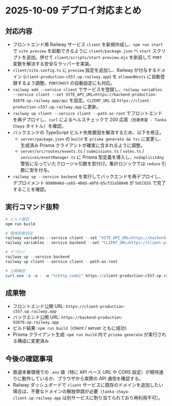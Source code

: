 # 2025-10-09 デプロイ対応まとめ

## 対応内容
- フロントエンド用 Railway サービス `client` を新規作成し、`npm run start` で `vite preview` を起動できるように `client/package.json` へ `start` スクリプトを追加。併せて `client/scripts/start-preview.mjs` を新設して `PORT` 変数を解決する安全なラッパーを実装。
- `client/vite.config.ts` に `preview` 設定を追加し、Railway が付与するドメイン (`client-production-c557.up.railway.app`) を `allowedHosts` に自動登録するよう調整。`PORT`/`HOST` の自動設定にも対応。
- `railway add --service client` でサービスを登録し、`railway variables --service client --set VITE_API_URL=https://backend-production-92870.up.railway.app/api` を設定。`CLIENT_URL` は `https://client-production-c557.up.railway.app` に更新。
- `railway up client --service client --path-as-root` でフロントエンドを再デプロイし、`curl` によるヘルスチェックで 200 応答（`短歌茶屋 - Tanka Chaya` タイトル）を確認。
- バックエンドの TypeScript ビルド失敗要因を解消するため、以下を修正。
  - `server/package.json` の `build` を `prisma generate && tsc` に変更し、生成済み Prisma クライアントが確実に含まれるように調整。
  - `server/src/routes/events.ts` / `submissions.ts` / `votes.ts` / `services/eventManager.ts` に Prisma 型定義を導入し、`noImplicitAny` 警告になっていたクロージャ引数を型付け。集計ロジックでは `reduce` 引数に型を付与。
- `railway up --service backend` を実行してバックエンドを再デプロイし、デプロイメント `0500846d-ceb5-40dd-a0fd-b5cf31a50848` が `SUCCESS` で完了することを確認。

## 実行コマンド抜粋
```powershell
# ビルド確認
npm run build

# 環境変数設定
railway variables --service client --set "VITE_API_URL=https://backend-production-92870.up.railway.app/api"
railway variables --service backend --set "CLIENT_URL=https://client-production-c557.up.railway.app"

# デプロイ
railway up --service backend
railway up client --service client --path-as-root

# 公開確認
curl.exe -s -o - -w "%{http_code}" https://client-production-c557.up.railway.app
```

## 成果物
- フロントエンド公開 URL: `https://client-production-c557.up.railway.app`
- バックエンド公開 URL: `https://backend-production-92870.up.railway.app`
- ビルド結果: `npm run build`（client / server ともに成功）
- Prisma クライアント生成: `npm run build` 内で `prisma generate` が実行される構成に変更済み

## 今後の確認事項
- 鉄道本番環境での `.env` 値（特に API ベース URL や CORS 設定）が期待通りに動作しているか、ブラウザから実際の API 通信を確認する。
- Railway ダッシュボードで `client` サービスに既存のドメインを追加したい場合は、不要なドメインの解放申請が必要（`tanka-chaya-client.up.railway.app` は別サービスに割り当てられており再利用不可）。
